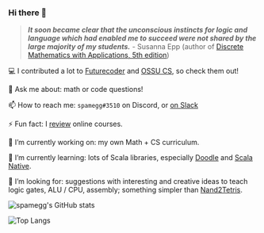 ### Hi there 👋

> ***It soon became clear that the unconscious instincts for logic and language which had enabled me to succeed were not shared by the large majority of my students.*** - Susanna Epp (author of [Discrete Mathematics with Applications, 5th edition](https://www.amazon.com/Discrete-Mathematics-Applications-Susanna-Epp-ebook/dp/B07M87BWRC))

:computer: I contributed a lot to [Futurecoder](https://futurecoder.io) and [OSSU CS](https://github.com/ossu/computer-science/), so check them out!

💬 Ask me about: math or code questions!

📫 How to reach me: `spamegg#3510` on Discord, or [on Slack](https://join.slack.com/t/spamegg/shared_invite/zt-1vhzofzrl-ucBjeQEQkl9Ol3wpvL9VPw)

⚡ Fun fact: I [review](https://github.com/spamegg1/reviews) online courses.

🔭 I’m currently working on: my own Math + CS curriculum.

🌱 I’m currently learning: lots of Scala libraries, especially [Doodle](https://github.com/creativescala/doodle) and [Scala Native](https://scala-native.org/en/stable/).

🤔 I’m looking for: suggestions with interesting and creative ideas to teach logic gates, ALU / CPU, assembly; something simpler than [Nand2Tetris](https://www.nand2tetris.org/).

![spamegg's GitHub stats](https://github-readme-stats-spamegg1.vercel.app/api?username=spamegg1&theme=synthwave)

![Top Langs](https://github-readme-stats-spamegg1.vercel.app/api/top-langs/?username=spamegg1&count_private=true&layout=compact&theme=synthwave)
